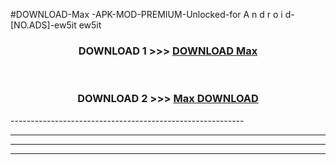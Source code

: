 #DOWNLOAD-Max -APK-MOD-PREMIUM-Unlocked-for A n d r o i d-[NO.ADS]-ew5it ew5it 



<div align="center">

<h3>DOWNLOAD 1 >>> <a href="https://getmod2.web.app/?judul=Max ">DOWNLOAD Max </a></h3><br>

<h3>DOWNLOAD 2 >>> <a href="https://getmod2.web.app/?judul=Max ">Max  DOWNLOAD </a></h3>

</div>
----------------------------------------------------------

----------------------------------------------------------

----------------------------------------------------------

----------------------------------------------------------



